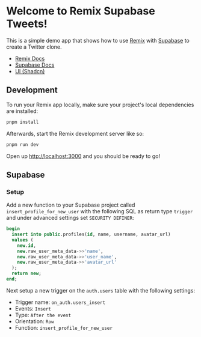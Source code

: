 # Welcome to Remix Supabase Tweets!

This is a simple demo app that shows how to use [Remix](https://remix.run) with [Supabase](https://supabase.com) to create a Twitter clone.

- [Remix Docs](https://remix.run/docs)
- [Supabase Docs](https://supabase.com/docs)
- [UI (Shadcn)](https://ui.shadcn.com/)

## Development

To run your Remix app locally, make sure your project's local dependencies are installed:

```sh
pnpm install
```

Afterwards, start the Remix development server like so:

```sh
pnpm run dev
```

Open up [http://localhost:3000](http://localhost:3000) and you should be ready to go!

## Supabase

### Setup

Add a new function to your Supabase project called `insert_profile_for_new_user` with the following SQL as return type `trigger` and under advanced settings set `SECURITY DEFINER`:

```sql
begin
  insert into public.profiles(id, name, username, avatar_url)
  values (
    new.id,
    new.raw_user_meta_data->>'name',
    new.raw_user_meta_data->>'user_name',
    new.raw_user_meta_data->>'avatar_url'
  );
  return new;
end;
```

Next setup a new trigger on the `auth.users` table with the following settings:

- Trigger name: `on_auth.users_insert`
- Events: `Insert`
- Type: `After the event`
- Orientation: `Row`
- Function: `insert_profile_for_new_user`

